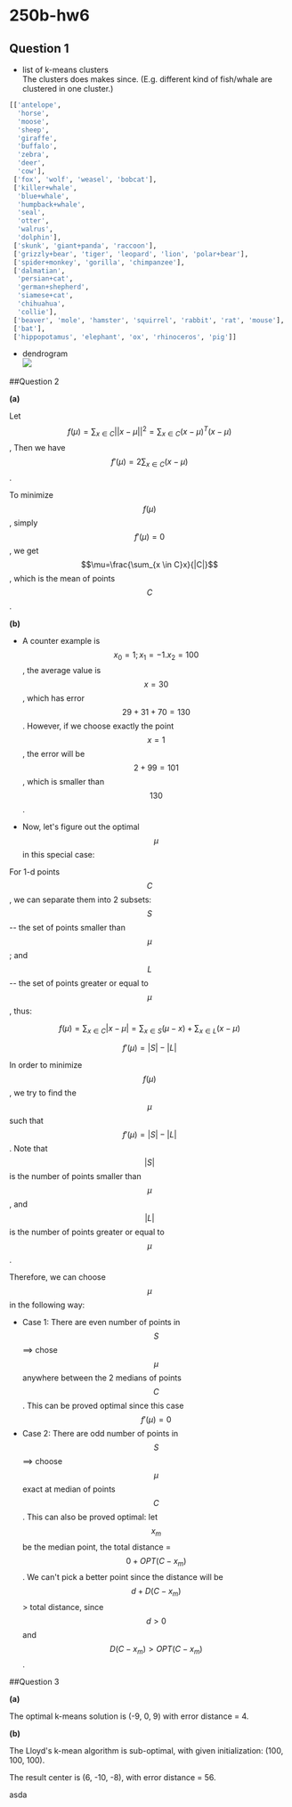 # 250b-hw6

## Question 1

* list of k-means clusters  
The clusters does makes since. (E.g. different kind of fish/whale are clustered in one cluster.)
```Python
[['antelope',
  'horse',
  'moose',
  'sheep',
  'giraffe',
  'buffalo',
  'zebra',
  'deer',
  'cow'],
 ['fox', 'wolf', 'weasel', 'bobcat'],
 ['killer+whale',
  'blue+whale',
  'humpback+whale',
  'seal',
  'otter',
  'walrus',
  'dolphin'],
 ['skunk', 'giant+panda', 'raccoon'],
 ['grizzly+bear', 'tiger', 'leopard', 'lion', 'polar+bear'],
 ['spider+monkey', 'gorilla', 'chimpanzee'],
 ['dalmatian',
  'persian+cat',
  'german+shepherd',
  'siamese+cat',
  'chihuahua',
  'collie'],
 ['beaver', 'mole', 'hamster', 'squirrel', 'rabbit', 'rat', 'mouse'],
 ['bat'],
 ['hippopotamus', 'elephant', 'ox', 'rhinoceros', 'pig']]
```
* dendrogram  
![](q1-2)




##Question 2

**(a)**

Let $$f(\mu) = \sum_{x \in C} ||x-\mu||^2 = \sum_{x \in C}(x-\mu)^T(x-\mu)$$, Then we have $$f'(\mu) = 2\sum_{x \in C}(x-\mu)$$.

To minimize $$f(\mu)$$, simply $$f'(\mu)=0$$, we get $$\mu=\frac{\sum_{x \in C}x}{|C|}$$, which is the mean of points $$C$$.

**(b)**

* A counter example is $$x_0 = 1; x_1 = -1. x_2 = 100$$, the average value is $$x = 30$$, which has error $$29+31+70=130$$. However, if we choose exactly the point $$x=1$$, the error will be $$2+99=101$$, which is smaller than $$130$$.

* Now, let's figure out the optimal $$\mu$$ in this special case:

For 1-d points $$C$$, we can separate them into 2 subsets: $$S$$ -- the set of points smaller than $$\mu$$; and $$L$$ -- the set of points greater or equal to $$\mu$$, thus:

$$f(\mu)=\sum_{x\in C}|x-\mu| = \sum_{x\in S}(\mu-x) + \sum_{x\in L}(x-\mu)$$

$$f'(\mu) = |S| - |L|$$

In order to minimize $$f(\mu)$$, we try to find the $$\mu$$ such that $$f'(\mu) = |S| - |L|$$. Note that $$|S|$$ is the number of points smaller than $$\mu$$, and $$|L|$$ is the number of points greater or equal to $$\mu$$.

Therefore, we can choose $$\mu$$ in the following way:
 * Case 1: There are even number of points in $$S$$ ==> chose $$\mu$$ anywhere between the 2 medians of points $$C$$. This can be proved optimal since this case $$f'(\mu)=0$$
 * Case 2: There are odd number of points in $$S$$ ==> choose $$\mu$$ exact at median of points $$C$$. This can also be proved optimal: let $$x_m$$ be the median point, the total distance = $$0 + OPT( C-{x_m})$$. We can't pick a better point since the distance will be $$d + D(C-x_m)$$ > total distance, since $$d > 0$$ and $$D(C-x_m) > OPT( C-{x_m})$$.


##Question 3

**(a)**

The optimal k-means solution is (-9, 0, 9) with error distance = 4.

**(b)**

The Lloyd's k-mean algorithm is sub-optimal, with given initialization: (100, 100, 100).

The result center is (6, -10, -8), with error distance = 56.

asda